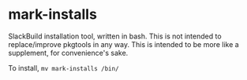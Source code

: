 # mark-installs
SlackBuild installation tool, written in bash. This is not intended to replace/improve pkgtools in any way. This is intended to be more like a supplement, for convenience's sake.

To install, `mv mark-installs /bin/`
